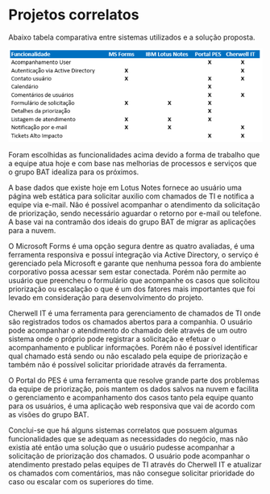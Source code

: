 # Projetos correlatos

Abaixo tabela comparativa entre sistemas utilizados e a solução proposta.

![comparativo](/mdasset/comparativo.png)

Foram escolhidas as funcionalidades acima devido a forma de trabalho que a equipe atua hoje e com base nas melhorias de processos e serviços que o grupo BAT idealiza para os próximos.

A base dados que existe hoje em Lotus Notes fornece ao usuário uma página web estática para solicitar auxilio com chamados de TI e notifica a equipe via e-mail. Não é possível acompanhar o atendimento da solicitação de priorização, sendo necessário aguardar o retorno por e-mail ou telefone. A base vai na contramão dos ideais do grupo BAT de migrar as aplicações para a nuvem.

O Microsoft Forms é uma opção segura dentre as quatro avaliadas, é uma ferramenta responsiva e possuí integração via Active Directory, o serviço é gerenciado pela Microsoft e garante que nenhuma pessoa fora do ambiente corporativo possa acessar sem estar conectada. Porém não permite ao usuário que preencheu o formulário que acompanhe os casos que solicitou priorização ou escalação o que é um dos fatores mais importantes que foi levado em consideração para desenvolvimento do projeto.

Cherwell IT é uma ferramenta para gerenciamento de chamados de TI onde são registrados todos os chamados abertos para a companhia. O usuário pode acompanhar o atendimento do chamado dele através de um outro sistema onde o próprio pode registrar a solicitação e efetuar o acompanhamento e publicar informações. Porém não é possível identificar qual chamado está sendo ou não escalado pela equipe de priorização e também não é possível solicitar prioridade através da ferramenta.

O Portal do PES é uma ferramenta que resolve grande parte dos problemas da equipe de priorização, pois mantem os dados salvos na nuvem e facilita o gerenciamento e acompanhamento dos casos tanto pela equipe quanto para os usuários, é uma aplicação web responsiva que vai de acordo com as visões do grupo BAT.

Conclui-se que há alguns sistemas correlatos que possuem algumas funcionalidades que se adequam as necessidades do negócio, mas não existia até então uma solução que o usuário pudesse acompanhar a solicitação de priorização dos chamados. O usuário pode acompanhar o atendimento prestado pelas equipes de TI através do Cherwell IT e atualizar os chamados com comentários, mas não consegue solicitar prioridade do caso ou escalar com os superiores do time.